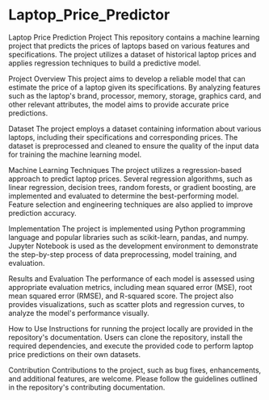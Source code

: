 # Laptop_Price_Predictor
Laptop Price Prediction Project
This repository contains a machine learning project that predicts the prices of laptops based on various features and specifications. The project utilizes a dataset of historical laptop prices and applies regression techniques to build a predictive model.

Project Overview
This project aims to develop a reliable model that can estimate the price of a laptop given its specifications. By analyzing features such as the laptop's brand, processor, memory, storage, graphics card, and other relevant attributes, the model aims to provide accurate price predictions.

Dataset
The project employs a dataset containing information about various laptops, including their specifications and corresponding prices. The dataset is preprocessed and cleaned to ensure the quality of the input data for training the machine learning model.

Machine Learning Techniques
The project utilizes a regression-based approach to predict laptop prices. Several regression algorithms, such as linear regression, decision trees, random forests, or gradient boosting, are implemented and evaluated to determine the best-performing model. Feature selection and engineering techniques are also applied to improve prediction accuracy.

Implementation
The project is implemented using Python programming language and popular libraries such as scikit-learn, pandas, and numpy. Jupyter Notebook is used as the development environment to demonstrate the step-by-step process of data preprocessing, model training, and evaluation.

Results and Evaluation
The performance of each model is assessed using appropriate evaluation metrics, including mean squared error (MSE), root mean squared error (RMSE), and R-squared score. The project also provides visualizations, such as scatter plots and regression curves, to analyze the model's performance visually.

How to Use
Instructions for running the project locally are provided in the repository's documentation. Users can clone the repository, install the required dependencies, and execute the provided code to perform laptop price predictions on their own datasets.

Contribution
Contributions to the project, such as bug fixes, enhancements, and additional features, are welcome. Please follow the guidelines outlined in the repository's contributing documentation.

